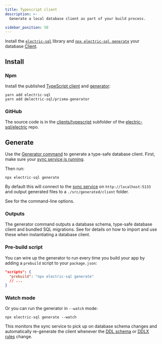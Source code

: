 ```yaml
---
title: Typescript client
description: >-
  Generate a local database client as part of your build process.

sidebar_position: 50
---
```


Install the [`electric-sql`](https://www.npmjs.com/package/electric-sql) library and [`npx electric-sql generate`](../../api/cli.md#generate) your database [Client](../data-access/client.md).

## Install

### Npm

Install the published [TypeScript client](https://www.npmjs.com/package/electric-sql) and [generator](https://www.npmjs.com/package/@electric-sql/prisma-generator):

```shell
yarn add electric-sql
yarn add @electric-sql/prisma-generator
```

### GitHub

The source code is in the [clients/typescript](https://github.com/electric-sql/electric/tree/main/clients/typescript) subfolder of the [electric-sql/electric](https://github.com/electric-sql/electric) repo.

<!--

Install, for example, using [GitPkg](https://gitpkg.vercel.app):

```shell
yarn add 'https://gitpkg.now.sh/electric-sql/electric/clients/typescript?main'
```

Or in development you can also use [Yalc](https://github.com/wclr/yalc):

<details>
  <summary>
    Show instructions
  </summary>
  <div>

[Yalc](https://github.com/wclr/yalc) is sometimes useful to install from a local clone when you're working on the Typescript client package.

For example:

```shell
git clone git@github.com:electric-sql/electric.git
cd electric/clients/typescript
pnpm i
yalc publish
```

Then in your app folder:

```shell
yalc add electric-sql
```

Then if you change the Typescript client source code (back in the `electric/clients/typescript` folder) run:

```shell
yalc push
```

Your local app will pick up the changes.

  </div>
</details>

-->

## Generate

Use the [Generator command](../../api/cli.md#generate) to generate a type-safe database client. First, make sure your [sync service is running](./service.md).

Then run:

```shell
npx electric-sql generate
```

By default this will connect to the [sync service](./service.md) on `http://localhost:5133` and output generated files to a `./src/generated/client` folder.

See <DocPageLink path="api/cli#generate" /> for the command-line options.

### Outputs

The generator command outputs a database schema, type-safe database client and bundled SQL migrations. See <DocPageLink path="usage/data-access/client" /> for details on how to import and use these when instantiating a database client.

### Pre-build script

You can wire up the generator to run every time you build your app by adding a `prebuild` script to your `package.json`:

```json
"scripts": {
  "prebuild": "npx electric-sql generate"
  // ...
}
```

### Watch mode

Or you can run the generator in `--watch` mode:

```shell
npx electric-sql generate --watch
```

This monitors the sync service to pick up on database schema changes and automatically re-generate the client whenever the [DDL schema](../data-modelling/migrations.md) or [DDLX rules](../../api/ddlx.md) change.
